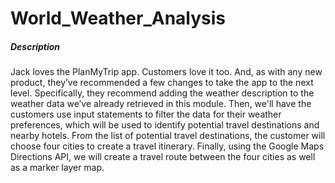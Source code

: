 # World_Weather_Analysis

##### Description

Jack loves the PlanMyTrip app. Customers love it too. And, as with any new product, they’ve recommended a few changes to take the app to the next level. Specifically, they recommend adding the weather description to the weather data we’ve already retrieved in this module. Then, we'll have the customers use input statements to filter the data for their weather preferences, which will be used to identify potential travel destinations and nearby hotels. From the list of potential travel destinations, the customer will choose four cities to create a travel itinerary. Finally, using the Google Maps Directions API, we will create a travel route between the four cities as well as a marker layer map.

